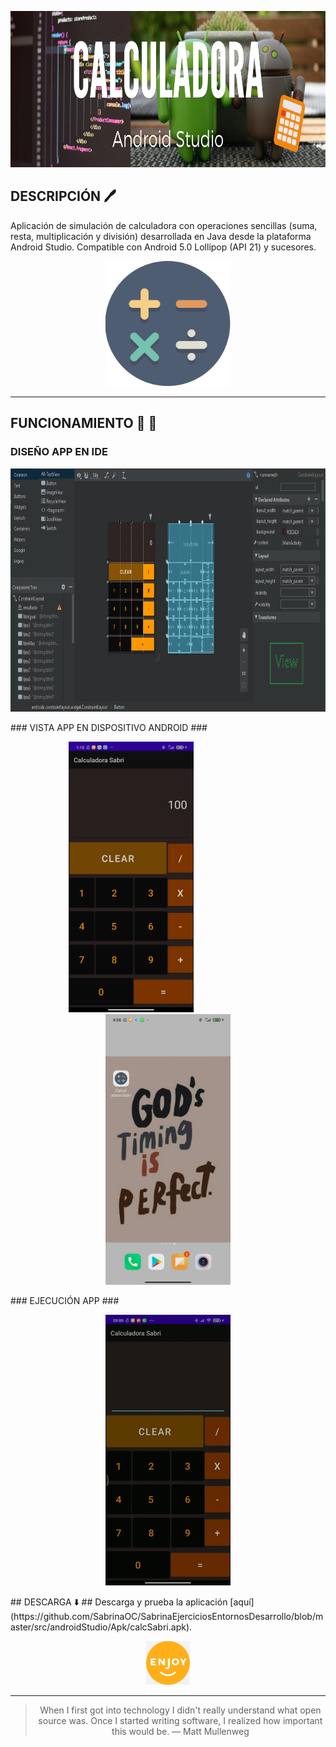
<p align="center">
  <img width="900" height="250" src="../images/calculadora.png"/>
</p>

## DESCRIPCIÓN 🖊️ ##


Aplicación de simulación de calculadora con operaciones sencillas (suma, resta, multiplicación y división) desarrollada en Java desde la plataforma Android Studio.
Compatible con Android 5.0 Lollipop (API 21) y sucesores.

<p align="center">
  <img width="200" height="200" src="../images/calculatorIcon.png"/>
</p>

- - -

## FUNCIONAMIENTO 📌 🧮 ##

### DISEÑO APP EN IDE ###
<p align="center">
  <img width="800" height="389" src="../images/designAS.PNG"/>
</p>

<p></p>
### VISTA APP EN DISPOSITIVO ANDROID ###

<p align="center">
  <img width="200" height="433" src="../images/CapturaCalSabri.jpg"/>
  &nbsp; &nbsp; &nbsp; &nbsp; &nbsp; &nbsp; &nbsp; &nbsp; &nbsp; &nbsp; &nbsp; &nbsp; &nbsp; &nbsp; &nbsp;
  <img width="200" height="433" src="../images/capturaIcono.jpg"/>
</p>

<p></p>
### EJECUCIÓN APP ###
<p align="center">
  <img width="200" height="433" src="../images/CalculadoraSabri.gif"/>
</p>

<p></p>
## DESCARGA ⬇️ ##
Descarga y prueba la aplicación [aquí](https://github.com/SabrinaOC/SabrinaEjerciciosEntornosDesarrollo/blob/master/src/androidStudio/Apk/calcSabri.apk).
<p align="center">
  <img width="70" height="70" src="../images/enjoy.png"/>
</p>



- - -

> <p align="center">When I first got into technology I didn't really understand what open source was. Once I started writing software, I realized how important this would be.
> — Matt Mullenweg</p>
